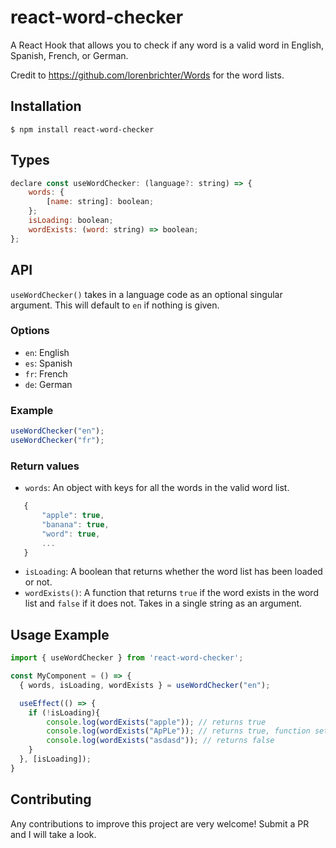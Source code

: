 # react-word-checker

A React Hook that allows you to check if any word is a valid word in English, Spanish, French, or German. 

Credit to https://github.com/lorenbrichter/Words for the word lists.

## Installation
```
$ npm install react-word-checker
```

## Types
```js
declare const useWordChecker: (language?: string) => {
    words: {
        [name: string]: boolean;
    };
    isLoading: boolean;
    wordExists: (word: string) => boolean;
};
```

## API

`useWordChecker()` takes in a language code as an optional singular argument. This will default to `en` if nothing is given.

### Options
 - `en`: English
 - `es`: Spanish
 - `fr`: French
 - `de`: German

### Example
```js
useWordChecker("en");
useWordChecker("fr");
```

### Return values
 - `words`: An object with keys for all the words in the valid word list. 
 ```js
    {
        "apple": true,
        "banana": true,
        "word": true,
        ...
    }
 ```
 - `isLoading`: A boolean that returns whether the word list has been loaded or not.
 - `wordExists()`: A function that returns `true` if the word exists in the word list and `false` if it does not. Takes in a single string as an argument.

## Usage Example
```js
import { useWordChecker } from 'react-word-checker';

const MyComponent = () => {
  { words, isLoading, wordExists } = useWordChecker("en");

  useEffect(() => {
    if (!isLoading){
        console.log(wordExists("apple")); // returns true
        console.log(wordExists("ApPLe")); // returns true, function sets argument string to lowercase
        console.log(wordExists("asdasd")); // returns false
    }
  }, [isLoading]);
}
```

## Contributing 
Any contributions to improve this project are very welcome! Submit a PR and I will take a look.

